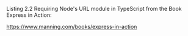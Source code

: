 Listing 2.2 Requiring Node's URL module in TypeScript from the Book Express in Action:

https://www.manning.com/books/express-in-action